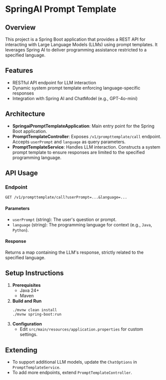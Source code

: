 # SpringAI Prompt Template

## Overview
This project is a Spring Boot application that provides a REST API for interacting with Large Language Models (LLMs) using prompt templates. It leverages Spring AI to deliver programming assistance restricted to a specified language.

## Features
- RESTful API endpoint for LLM interaction
- Dynamic system prompt template enforcing language-specific responses
- Integration with Spring AI and ChatModel (e.g., GPT-4o-mini)

## Architecture
- **SpringaiPromptTemplateApplication**: Main entry point for the Spring Boot application.
- **PromptTemplateController**: Exposes `/v1/prompttemplate/call` endpoint. Accepts `userPrompt` and `language` as query parameters.
- **PromptTemplateService**: Handles LLM interaction. Constructs a system prompt template to ensure responses are limited to the specified programming language.

## API Usage
### Endpoint
`GET /v1/prompttemplate/call?userPrompt=...&language=...`

#### Parameters
- `userPrompt` (string): The user's question or prompt.
- `language` (string): The programming language for context (e.g., `Java`, `Python`).

#### Response
Returns a map containing the LLM's response, strictly related to the specified language.

## Setup Instructions
1. **Prerequisites**
   - Java 24+
   - Maven
2. **Build and Run**
   ```bash
   ./mvnw clean install
   ./mvnw spring-boot:run
   ```
3. **Configuration**
   - Edit `src/main/resources/application.properties` for custom settings.

## Extending
- To support additional LLM models, update the `ChatOptions` in `PromptTemplateService`.
- To add more endpoints, extend `PromptTemplateController`.



